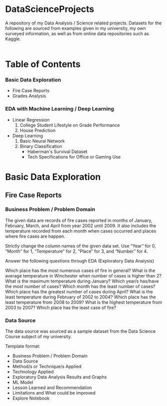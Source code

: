 <h1> DataScienceProjects </h1>
A repository of my Data Analysis / Science related projects. Datasets for the following are sourced from examples given in my university, my own surveyed information, as well as from online data repositories such as Kaggle.
<br /><br />
<h1> Table of Contents </h1>

<nav>
<h3> Basic Data Exploration </h3>

<ul>
  <li>Fire Case Reports</li>
  <li>Grades Analysis</li>
</ul>

<h3> EDA with Machine Learning / Deep Learning </h3>
<ul>
<li>Linear Regression 
  <ol>
    <li>College Student Lifestyle on Grade Performance</li>
    <li>House Prediction</li>
  </ol>
</li>
<li>Deep Learning
  <ol>
    <li>Basic Neural Network</li>
    <li>Binary Classification
      <ul>
        <li>Haberman's Survival Dataset</li>
        <li>Tech Specifications for Office or Gaming Use</li>
      </ul>
    </li>
  </ol>
</li>
</ul>

</nav>

<h1> Basic Data Exploration </h1>

<h2> Fire Case Reports </h2>

<h3> Business Problem / Problem Domain </h3>

The given data are records of fire cases reported in months of January, February, March, and April from year 2002 until 2009. 
It also includes the temperature recorded from each month when cases occurred and places where fire cases are happen.

Strictly change the column names of the given data set.  Use “Year” for 0, “Month” for 1, “Temperature” for 2, “Place” for 3, and “Number” for 4.

Answer the following questions through EDA (Exploratory Data Analysis)

Which place has the most numerous cases of fire in general?
What is the average temperature in Winchester when number of cases is higher than 2?
What is the maximum temperature during January?
Which year/s has/have the most number of cases?
Which month has the least number of cases?
Which place has the greatest number of cases during April?
What is the least temperature during February of 2002 to 2004?
Which place has the least temperature from 2008 to 2009?
What is the highest temperature from 2003 to 2007?
Which place has the least case of fire?

<h3> Data Source </h3>

The data source was sourced as a sample dataset from the Data Science Course subject of my university.

Template format:
- Business Problem / Problem Domain
- Data Source
- Method/s or Technique/s Applied
- Technology Applied
- Exploratory Data Analysis Results and Graphs
- ML Model 
- Lesson Learned and Recommendation 
- Limitations and What could be improved
- Explore Notebook

